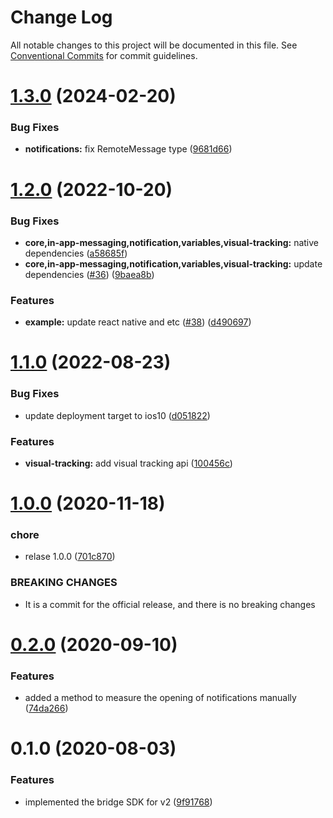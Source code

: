# Change Log

All notable changes to this project will be documented in this file.
See [Conventional Commits](https://conventionalcommits.org) for commit guidelines.

# [1.3.0](https://github.com/plaidev/karte-react-native/compare/@react-native-karte/notification@1.2.0...@react-native-karte/notification@1.3.0) (2024-02-20)


### Bug Fixes

* **notifications:** fix RemoteMessage type ([9681d66](https://github.com/plaidev/karte-react-native/commit/9681d66c9443f50ee5e55a55544b268667e1af9e))





# [1.2.0](https://github.com/plaidev/karte-react-native/compare/@react-native-karte/notification@1.1.0...@react-native-karte/notification@1.2.0) (2022-10-20)


### Bug Fixes

* **core,in-app-messaging,notification,variables,visual-tracking:** native dependencies ([a58685f](https://github.com/plaidev/karte-react-native/commit/a58685f2f8c4da0f0209d8c1807fe549a9388826))
* **core,in-app-messaging,notification,variables,visual-tracking:** update dependencies ([#36](https://github.com/plaidev/karte-react-native/issues/36)) ([9baea8b](https://github.com/plaidev/karte-react-native/commit/9baea8bb5b658c77fd1b4eb8b554a833d2156f33))


### Features

* **example:** update react native and etc ([#38](https://github.com/plaidev/karte-react-native/issues/38)) ([d490697](https://github.com/plaidev/karte-react-native/commit/d490697bb1829d6be2df0c1f6a670829e5556e5a))





# [1.1.0](https://github.com/plaidev/karte-react-native/compare/@react-native-karte/notification@1.0.0...@react-native-karte/notification@1.1.0) (2022-08-23)


### Bug Fixes

* update deployment target to ios10 ([d051822](https://github.com/plaidev/karte-react-native/commit/d051822d24b5441f894b83abc6d22dcfcf689946))


### Features

* **visual-tracking:** add visual tracking api ([100456c](https://github.com/plaidev/karte-react-native/commit/100456c3d60cdd34b3a1079b20185eafa3b3a416))





# [1.0.0](https://github.com/plaidev/karte-react-native/compare/@react-native-karte/notification@0.2.0...@react-native-karte/notification@1.0.0) (2020-11-18)


### chore

* relase 1.0.0 ([701c870](https://github.com/plaidev/karte-react-native/commit/701c870fbda772ec180339643ac5c81d85ac9d65))


### BREAKING CHANGES

* It is a commit for the official release, and there is no breaking changes





# [0.2.0](https://github.com/plaidev/karte-react-native/compare/@react-native-karte/notification@0.1.0...@react-native-karte/notification@0.2.0) (2020-09-10)


### Features

* added a method to measure the opening of notifications manually ([74da266](https://github.com/plaidev/karte-react-native/commit/74da2660b63090daa44cc2cd4f4952e74345ff58))





# 0.1.0 (2020-08-03)


### Features

* implemented the bridge SDK for v2 ([9f91768](https://github.com/plaidev/karte-react-native/commit/9f9176880b4410b6dd9bb3bdfde2e16485ddba5b))
